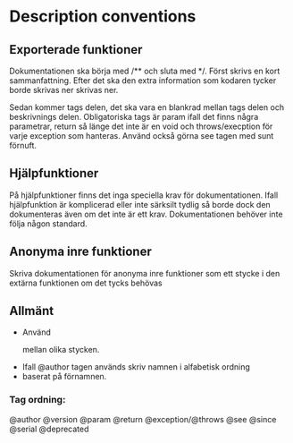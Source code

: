 # Description conventions


## Exporterade funktioner

Dokumentationen ska börja med /** och sluta med */. Först skrivs en kort sammanfattning. Efter det ska den extra information som kodaren tycker borde skrivas ner skrivas ner.

Sedan kommer tags delen, det ska vara en blankrad mellan tags delen och beskrivnings delen. Obligatoriska tags är param ifall det finns några parametrar, return så länge det inte är en void och throws/execption för varje exception som hanteras. Använd också görna see tagen med sunt förnuft.

## Hjälpfunktioner

På hjälpfunktioner finns det inga speciella krav för dokumentationen. Ifall hjälpfunktion är komplicerad eller inte särksilt tydlig så borde dock den dokumenteras även om det inte är ett krav. Dokumentationen behöver inte följa någon standard.

## Anonyma inre funktioner

Skriva dokumentationen för anonyma inre funktioner som ett stycke i den extärna funktionen om det tycks behövas

## Allmänt

- Använd <p> mellan olika stycken.
- Ifall @author tagen används skriv namnen i alfabetisk ordning
- baserat på förnamnen.

### Tag ordning:

@author 
@version
@param
@return 
@exception/@throws
@see
@since
@serial
@deprecated
